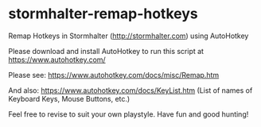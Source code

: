 # stormhalter-remap-hotkeys
Remap Hotkeys in Stormhalter (http://stormhalter.com) using AutoHotkey

Please download and install AutoHotkey to run this script at https://www.autohotkey.com/

Please see: https://www.autohotkey.com/docs/misc/Remap.htm

And also: https://www.autohotkey.com/docs/KeyList.htm (List of names of Keyboard Keys, Mouse Buttons, etc.)

Feel free to revise to suit your own playstyle. Have fun and good hunting!
